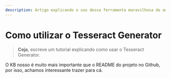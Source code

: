 ```yaml
---
description: Artigo explicando o uso dessa ferramenta maravilhosa de automação
---
```


# Como utilizar o Tesseract Generator

> **Ceja**, escreve um tutorial explicando como usar o Tesseract Generator.

O KB nosso é muito mais importante que o README do projeto no Github, por isso, achamos interessante trazer para cá.
